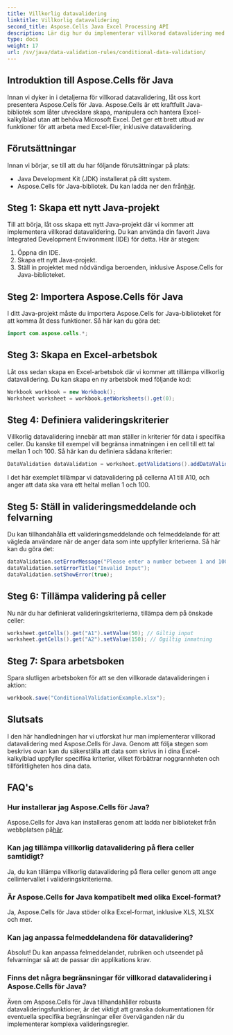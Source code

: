 ```yaml
---
title: Villkorlig datavalidering
linktitle: Villkorlig datavalidering
second_title: Aspose.Cells Java Excel Processing API
description: Lär dig hur du implementerar villkorad datavalidering med Aspose.Cells för Java. Steg-för-steg-guide med källkod för korrekt datahantering i Excel-kalkylblad.
type: docs
weight: 17
url: /sv/java/data-validation-rules/conditional-data-validation/
---
```


## Introduktion till Aspose.Cells för Java

Innan vi dyker in i detaljerna för villkorad datavalidering, låt oss kort presentera Aspose.Cells för Java. Aspose.Cells är ett kraftfullt Java-bibliotek som låter utvecklare skapa, manipulera och hantera Excel-kalkylblad utan att behöva Microsoft Excel. Det ger ett brett utbud av funktioner för att arbeta med Excel-filer, inklusive datavalidering.

## Förutsättningar

Innan vi börjar, se till att du har följande förutsättningar på plats:

- Java Development Kit (JDK) installerat på ditt system.
-  Aspose.Cells för Java-bibliotek. Du kan ladda ner den från[här](https://releases.aspose.com/cells/java/).

## Steg 1: Skapa ett nytt Java-projekt

Till att börja, låt oss skapa ett nytt Java-projekt där vi kommer att implementera villkorad datavalidering. Du kan använda din favorit Java Integrated Development Environment (IDE) för detta. Här är stegen:

1. Öppna din IDE.
2. Skapa ett nytt Java-projekt.
3. Ställ in projektet med nödvändiga beroenden, inklusive Aspose.Cells for Java-biblioteket.

## Steg 2: Importera Aspose.Cells för Java

I ditt Java-projekt måste du importera Aspose.Cells for Java-biblioteket för att komma åt dess funktioner. Så här kan du göra det:

```java
import com.aspose.cells.*;
```

## Steg 3: Skapa en Excel-arbetsbok

Låt oss sedan skapa en Excel-arbetsbok där vi kommer att tillämpa villkorlig datavalidering. Du kan skapa en ny arbetsbok med följande kod:

```java
Workbook workbook = new Workbook();
Worksheet worksheet = workbook.getWorksheets().get(0);
```

## Steg 4: Definiera valideringskriterier

Villkorlig datavalidering innebär att man ställer in kriterier för data i specifika celler. Du kanske till exempel vill begränsa inmatningen i en cell till ett tal mellan 1 och 100. Så här kan du definiera sådana kriterier:

```java
DataValidation dataValidation = worksheet.getValidations().addDataValidation("A1:A10", DataValidationType.WHOLE, DataValidationOperator.BETWEEN, "1", "100");
```

I det här exemplet tillämpar vi datavalidering på cellerna A1 till A10, och anger att data ska vara ett heltal mellan 1 och 100.

## Steg 5: Ställ in valideringsmeddelande och felvarning

Du kan tillhandahålla ett valideringsmeddelande och felmeddelande för att vägleda användare när de anger data som inte uppfyller kriterierna. Så här kan du göra det:

```java
dataValidation.setErrorMessage("Please enter a number between 1 and 100.");
dataValidation.setErrorTitle("Invalid Input");
dataValidation.setShowError(true);
```

## Steg 6: Tillämpa validering på celler

Nu när du har definierat valideringskriterierna, tillämpa dem på önskade celler:

```java
worksheet.getCells().get("A1").setValue(50); // Giltig input
worksheet.getCells().get("A2").setValue(150); // Ogiltig inmatning
```

## Steg 7: Spara arbetsboken

Spara slutligen arbetsboken för att se den villkorade datavalideringen i aktion:

```java
workbook.save("ConditionalValidationExample.xlsx");
```

## Slutsats

I den här handledningen har vi utforskat hur man implementerar villkorad datavalidering med Aspose.Cells för Java. Genom att följa stegen som beskrivs ovan kan du säkerställa att data som skrivs in i dina Excel-kalkylblad uppfyller specifika kriterier, vilket förbättrar noggrannheten och tillförlitligheten hos dina data.

## FAQ's

### Hur installerar jag Aspose.Cells för Java?

 Aspose.Cells for Java kan installeras genom att ladda ner biblioteket från webbplatsen på[här](https://releases.aspose.com/cells/java/).

### Kan jag tillämpa villkorlig datavalidering på flera celler samtidigt?

Ja, du kan tillämpa villkorlig datavalidering på flera celler genom att ange cellintervallet i valideringskriterierna.

### Är Aspose.Cells for Java kompatibelt med olika Excel-format?

Ja, Aspose.Cells för Java stöder olika Excel-format, inklusive XLS, XLSX och mer.

### Kan jag anpassa felmeddelandena för datavalidering?

Absolut! Du kan anpassa felmeddelandet, rubriken och utseendet på felvarningar så att de passar din applikations krav.

### Finns det några begränsningar för villkorad datavalidering i Aspose.Cells för Java?

Även om Aspose.Cells för Java tillhandahåller robusta datavalideringsfunktioner, är det viktigt att granska dokumentationen för eventuella specifika begränsningar eller överväganden när du implementerar komplexa valideringsregler.